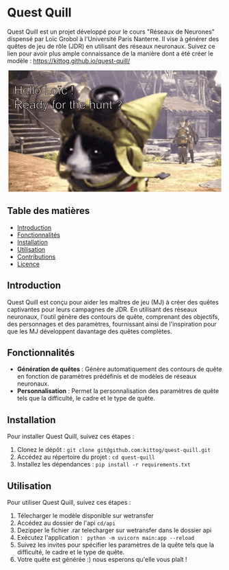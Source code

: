 # Quest Quill

Quest Quill est un projet développé pour le cours "Réseaux de Neurones" dispensé par Loïc Grobol à l'Université Paris Nanterre. Il vise à générer des quêtes de jeu de rôle (JDR) en utilisant des réseaux neuronaux.
Suivez ce lien pour avoir plus ample connaissance de la manière dont a été créer le modèle : https://kittog.github.io/quest-quill/

<p align="center">
  <img src="image/4loic.gif" alt="animated" />
</p>


## Table des matières

- [Introduction](#introduction)
- [Fonctionnalités](#fonctionnalités)
- [Installation](#installation)
- [Utilisation](#utilisation)
- [Contributions](#contributions)
- [Licence](#licence)

## Introduction

Quest Quill est conçu pour aider les maîtres de jeu (MJ) à créer des quêtes captivantes pour leurs campagnes de JDR. En utilisant des réseaux neuronaux, l'outil génère des contours de quête, comprenant des objectifs, des personnages et des paramètres, fournissant ainsi de l'inspiration pour que les MJ développent davantage des quêtes complètes.

## Fonctionnalités

- **Génération de quêtes** : Génère automatiquement des contours de quête en fonction de paramètres prédéfinis et de modèles de réseaux neuronaux.
- **Personnalisation** : Permet la personnalisation des paramètres de quête tels que la difficulté, le cadre et le type de quête.

## Installation

Pour installer Quest Quill, suivez ces étapes :

1. Clonez le dépôt : `git clone git@github.com:kittog/quest-quill.git`
2. Accédez au répertoire du projet : `cd quest-quill`
3. Installez les dépendances : `pip install -r requirements.txt`
## Utilisation

Pour utiliser Quest Quill, suivez ces étapes :

1. Télecharger le modèle disponible sur wetransfer
2. Accédez au dossier de l'api `cd/api`
3. Dezipper le fichier .rar telecharger sur wetransfer dans le dossier api
4. Exécutez l'application : ``` python -m uvicorn main:app --reload```
5. Suivez les invites pour spécifier les paramètres de la quête tels que la difficulté, le cadre et le type de quête.
6. Votre quête est générée :) nous esperons qu'elle vous plaît !

